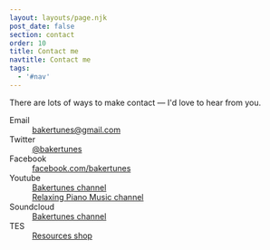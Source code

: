 ```yaml
---
layout: layouts/page.njk
post_date: false
section: contact
order: 10
title: Contact me
navtitle: Contact me
tags:
  - '#nav'
---
```


There are lots of ways to make contact — I'd love to hear from you.

<div class="social-accounts"> 
  <dl>
    <dt>Email</dt>
    <dd><a href="mailto:bakertunes@gmail.com" class="social-site email">bakertunes@gmail.com</a></dd>
    <dt>Twitter</dt>
    <dd><a href="https://twitter.com/bakertunes" rel="noreferrer" target="_blank" class="social-site twitter">@bakertunes</a></dd>
    <dt>Facebook</dt>
    <dd><a href="https://www.facebook.com/bakertunes" rel="noreferrer" target="_blank" class="social-site facebook">facebook.com/bakertunes</a></dd>
    <dt>Youtube</dt>
    <dd>
      <a href="https://www.youtube.com/channel/UCV-KTH9ogHJ4GTdQ3dKWSgg" rel="noreferrer" target="_blank" class="social-site youtube">Bakertunes channel</a><br />
      <a href="https://www.youtube.com/channel/UCd3fAiC9LPRHXqSvr9RGR2w" rel="noreferrer" target="_blank" class="social-site youtube">Relaxing Piano Music channel</a>
    </dd>
    <dt>Soundcloud</dt>
    <dd><a href="https://soundcloud.com/sarah-baker-10" rel="noreferrer" target="_blank" class="social-site soundcloud">Bakertunes channel</a></dd>
    <dt>TES</dt>
    <dd><a href="https://www.tes.com/teaching-resources/shop/sarahbaker73" rel="noreferrer" target="_blank">Resources shop</a></dd>
  </dl>
</div>
